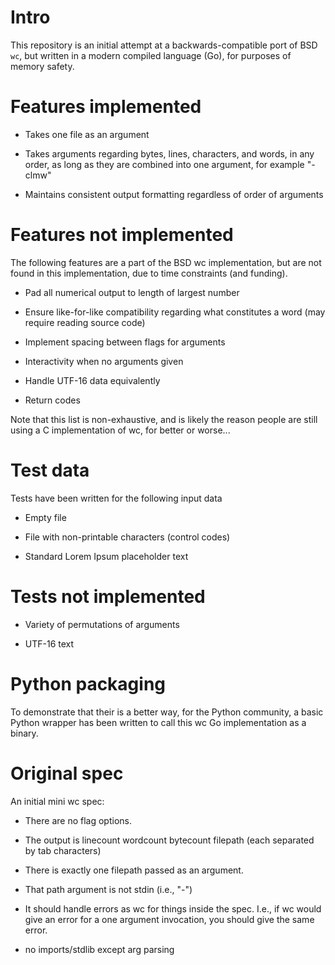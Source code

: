
# Intro

This repository is an initial attempt at a backwards-compatible port
of BSD `wc`, but written in a modern compiled language (Go), for
purposes of memory safety. 


# Features implemented

- Takes one file as an argument

- Takes arguments regarding bytes, lines, characters, and words, in
  any order, as long as they are combined into one argument, for
  example "-clmw"

- Maintains consistent output formatting regardless of order of
  arguments


#  Features not implemented

The following features are a part of the BSD wc implementation, but
are not found in this implementation, due to time constraints (and
funding).

- Pad all numerical output to length of largest number

- Ensure like-for-like compatibility regarding what constitutes a word
  (may require reading source code)

- Implement spacing between flags for arguments

- Interactivity when no arguments given

- Handle UTF-16 data equivalently

- Return codes

Note that this list is non-exhaustive, and is likely the reason people
are still using a C implementation of wc, for better or worse...


# Test data

Tests have been written for the following input data

- Empty file

- File with non-printable characters (control codes)

- Standard Lorem Ipsum placeholder text


# Tests not implemented

- Variety of permutations of arguments

- UTF-16 text


# Python packaging

To demonstrate that their is a better way, for the Python community, a
basic Python wrapper has been written to call this wc Go
implementation as a binary.


# Original spec

An initial mini wc spec:

- There are no flag options.

- The output is linecount wordcount bytecount filepath (each separated
  by tab characters)

- There is exactly one filepath passed as an argument.

- That path argument is not stdin (i.e., "-")

- It should handle errors as wc for things inside the spec. I.e., if
wc would give an error for a one argument invocation, you should give
the same error.

- no imports/stdlib except arg parsing
